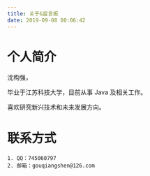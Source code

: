 ```yaml
---
title: 关于&留言板
date: 2019-09-08 00:06:42
---
```

# 个人简介
沈构强，

毕业于江苏科技大学，目前从事 Java 及相关工作。

喜欢研究新兴技术和未来发展方向。

# 联系方式

```
1. QQ：745060797
2. 邮箱：gouqiangshen@126.com
```